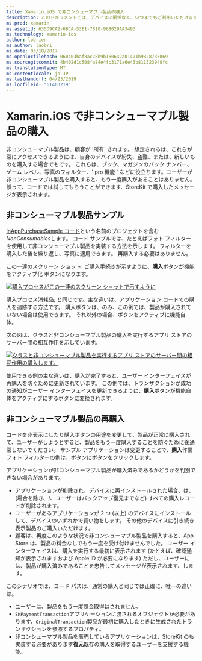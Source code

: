 ```yaml
---
title: Xamarin.iOS で非コンシューマブル製品の購入
description: このドキュメントでは、デバイスに関係なく、いつまでもご利用いただけますユーザーが購入した機能となる、Xamarin.iOS での非コンシューマブル製品について説明します。
ms.prod: xamarin
ms.assetid: 635D9CA2-6BCA-53E1-7B10-968029AA3493
ms.technology: xamarin-ios
author: lobrien
ms.author: laobri
ms.date: 03/18/2017
ms.openlocfilehash: 060403baf8ac28b9b160632a01471b9828735069
ms.sourcegitcommit: 4b402d1c508fa84e4fc3171a6e43b811323948fc
ms.translationtype: MT
ms.contentlocale: ja-JP
ms.lasthandoff: 04/23/2019
ms.locfileid: "61403219"
---
```

# <a name="purchasing-non-consumable-products-in-xamarinios"></a>Xamarin.iOS で非コンシューマブル製品の購入

非コンシューマブル製品は、顧客が '所有' されます。 想定されるは、これらが常にアクセスできるようには、自身のデバイスが紛失、盗難、または、新しいものを購入する場合でもです。 これらは、ブック、マガジンのバック ナンバー、ゲーム レベル、写真のフィルター、' pro 機能 ' などに役立ちます。ユーザーが非コンシューマブル製品を購入すると、もう一度購入があることはありません。 誤って、コードでは試してもらうことができます、StoreKit で購入したメッセージが表示されます。

## <a name="non-consumable-products-sample"></a>非コンシューマブル製品サンプル

[InAppPurchaseSample コード](https://developer.xamarin.com/samples/monotouch/StoreKit/)という名前のプロジェクトを含む*NonConsumables*します。 コード サンプルでは、たとえばフォト フィルターを使用して非コンシューマブル製品を実装する方法を示します。 フィルターを購入した後を繰り返し、写真に適用できます。 再購入する必要はありません。   
   
   
   
 この一連のスクリーン ショット: ご購入手続きが示すように、**購入**ボタンが機能をアクティブ化 ボタンになります。   
   
   
   
 [![](purchasing-non-consumable-products-images/image34.png "購入プロセスがこの一連のスクリーン ショットで示すように")](purchasing-non-consumable-products-images/image34.png#lightbox)   
   
   
   
 購入プロセス消耗品; と同じです。主な違いは、アプリケーション コードでの購入を追跡する方法です。 購入ボタンは、のみ、この例では、製品が購入されていない場合は使用できます。 それ以外の場合、ボタンをアクティブに機能自体。   
   
   
   

次の図は、クラスと非コンシューマブル製品の購入を実行するアプリ ストアのサーバー間の相互作用を示しています。   
   
   
   
 [![](purchasing-non-consumable-products-images/image35.png "クラスと非コンシューマブル製品を実行するアプリ ストアのサーバー間の相互作用の購入します。")](purchasing-non-consumable-products-images/image35.png#lightbox)   
   
   
   
 使用できる例の主な違いは、購入が完了すると、ユーザー インターフェイスが再購入を防ぐために更新されています。 この例では、トランザクションが成功の通知がユーザー インターフェイスを更新できるように、**購入**ボタンが機能自体をアクティブにするボタンに変換されます。

## <a name="re-purchasing-non-consumable-products"></a>非コンシューマブル製品の再購入

コードを非表示にしたり購入ボタンの用途を変更して、製品が正常に購入されて、ユーザーがしようとすると、製品をもう一度購入することを防ぐために後通常しないでください。 サンプル アプリケーションは変更することで、**購入**作業フォト フィルターの例は、ボタンにボタンをクリックします。   
   
   
   
 アプリケーションが非コンシューマブル製品が購入済みであるかどうかを判別できない場合があります。

-  アプリケーションが削除され、デバイスに再インストールされた場合、は、(場合を除き、/、ユーザーはバックアップ復元までなど) すべての購入レコードが削除されます。 
-  ユーザーがあるアプリケーションが 2 つ (以上) のデバイスにインストールして、デバイスのいずれかで買い物をします。 その他のデバイスに引き続き表示製品のご購入いただけます。 
-  顧客は、再度このような状況で非コンシューマブル製品を購入すると、App Store は、製品の料金なしでもう一度を受け付けませんでした。 ユーザー インターフェイスは、購入を実行する最初に表示されます (たとえば、確認通知が表示されますおよび Apple ID が必要になります) ただし、ユーザーには、製品が購入済みであることを忠告してメッセージが表示されます、します。  
   
   
   
 このシナリオでは、コード パスは、通常の購入と同じでは正確に、唯一の違いは。

-  ユーザーは、製品をもう一度課金取得はされません。
-  `SKPaymentTransaction`アプリケーションに渡されるオブジェクトが必要があります、`OriginalTransaction`製品が最初に購入したときに生成されたトランザクションを参照するプロパティ。 
-  非コンシューマブル製品を販売しているアプリケーションは、StoreKit のも実装する必要があります**復元**既存の購入を取得するユーザーを支援する機能。 
